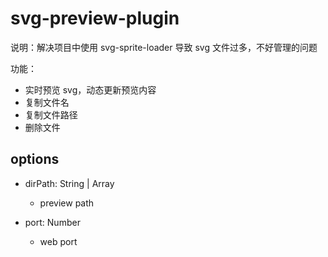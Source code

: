# svg-preview-plugin

说明：解决项目中使用 svg-sprite-loader 导致 svg 文件过多，不好管理的问题

功能：

- 实时预览 svg，动态更新预览内容
- 复制文件名
- 复制文件路径
- 删除文件

## options

- dirPath: String | Array

  - preview path

- port: Number
  - web port

